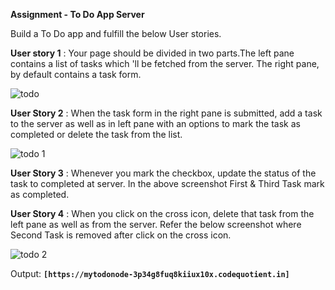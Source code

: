 **Assignment - To Do App Server**

Build a To Do app and fulfill the below User stories.

**User story 1** : Your page should be divided in two parts.The left pane contains a list of tasks which 'll be fetched from the server. The right pane, by default contains a task form.

![todo](https://user-images.githubusercontent.com/61765706/124054337-6f4c5380-da3f-11eb-9e80-895851662ba3.png)

**User Story 2** : When the task form in the right pane is submitted, add a task to the server as well as in left pane with an options to mark the task as completed or delete the task from the list.

![todo 1](https://user-images.githubusercontent.com/61765706/124054348-72dfda80-da3f-11eb-90db-d24c2a0571e3.png)

**User Story 3** : Whenever you mark the checkbox, update the status of the task to completed at server. In the above screenshot First & Third Task mark as completed.

**User Story 4** : When you click on the cross icon, delete that task from the left pane as well as from the server. Refer the below screenshot where Second Task is removed after click on the cross icon.

![todo 2](https://user-images.githubusercontent.com/61765706/124054354-75423480-da3f-11eb-821e-ed1460cafafc.png)


Output:
**```[https://mytodonode-3p34g8fuq8kiiux10x.codequotient.in]```**

